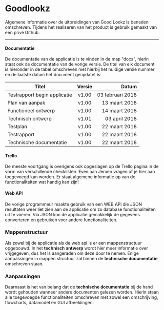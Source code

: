 # Goodlookz
Algemene informatie over de uitbreidingen van Good Lookz is beneden omschreven. Tijdens het realiseren van het product is gebruik gemaakt van een privé Github.
___

#### Documentatie
De documentatie van de applicatie is te vinden in de map "docs", hierin staat ook de documentatie van de vorige versie. De titel van elk document is hieronder in de tabel omschreven met hierbij het huidige versie nummer en de laatste datum het document geüpdatet is:

| Titel                           | Versie | Datum            |
| ------------------------------- | :----: | ---------------: |
| Testrapport begin applicatie    | v1.00  | 03 februari 2018 |
| Plan van aanpak                 | v1.00  | 13 maart 2018    |
| Functioneel ontwerp             | v1.00  | 14 maart 2018    |
| Technisch ontwerp               | v1.01  | 03 april 2018    |
| Testplan                        | v1.00  | 22 maart 2018    |
| Testrapport                     | v1.00  | 22 maart 2018    |
| Technische documentatie         | v1.00  | 22 maart 2018    |


#### Trello
De meeste voortgang is overigens ook opgeslagen op de Trello pagina in de vorm van verschillende checklisten. Even aan Jeroen vragen of je hier aan toegevoegd kan worden. Er staat algemene informatie op van de functionaliteiten wat handig kan zijn!


#### Web API
De vorige programmeur maakte gebruik van een WEB API die JSON resultaten weer liet zien aan de applicatie om zo database functionaliteiten uit te voeren. Via JSON kon de applicatie gemakkelijk de gegevens converteren en gebruiken voor andere functionaliteiten. 


### Mappenstructuur
Als zowel bij de applicatie als de web api is er een mappenstructuur opgebouwd. In het **technisch ontwerp** wordt hier meer informatie over vrijgegeven, dus het is aangeraden om deze door te nemen. Enige aanpassingen in mappen structuur zal binnen de **technische documentatie** omschreven staan.

### Aanpassingen
Daarnaast is het van belang dat de **technische documentatie** bij de hand wordt gehouden wanneer andere documenten gelezen worden. Hierin staan alle toegevoegde functionaliteiten omschreven met zowel een omschrijving, flowcharts, datamodel en GUI afbeeldingen.
